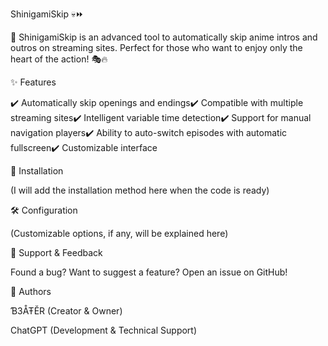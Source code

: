 ShinigamiSkip 💀⏩

🚀 ShinigamiSkip is an advanced tool to automatically skip anime intros and outros on streaming sites. Perfect for those who want to enjoy only the heart of the action! 🎭🔥

✨ Features

✔️ Automatically skip openings and endings✔️ Compatible with multiple streaming sites✔️ Intelligent variable time detection✔️ Support for manual navigation players✔️ Ability to auto-switch episodes with automatic fullscreen✔️ Customizable interface

📌 Installation

(I will add the installation method here when the code is ready)

🛠️ Configuration

(Customizable options, if any, will be explained here)

📢 Support & Feedback

Found a bug? Want to suggest a feature? Open an issue on GitHub!

👑 Authors

Ɓ3ÅŦĔR (Creator & Owner)

ChatGPT (Development & Technical Support)

